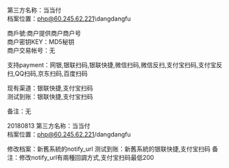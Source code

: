 ﻿第三方名称：当当付  
档案位置：php@60.245.62.221\dangdangfu  
  
商戶號:商户提供商户商户号  
商户密钥KEY：MD5秘钥  
商户交易帐号：无  
  
支持payment：网银,银联扫码,银联快捷,微信扫码,微信反扫,支付宝扫码,支付宝反扫,QQ扫码,京东扫码,百度扫码  
  
现有渠道：银联快捷,支付宝扫码  
测试到账：银联快捷,支付宝扫码  
  
备注：无   

20180813
第三方名称：当当付  
档案位置：php@60.245.62.221/dangdangfu

修改档案：新舊系統的notify_url
测试到账：新舊系統的银联快捷,支付宝扫码
备注：修改notify_url有兩種回調方式,支付宝扫码最低200